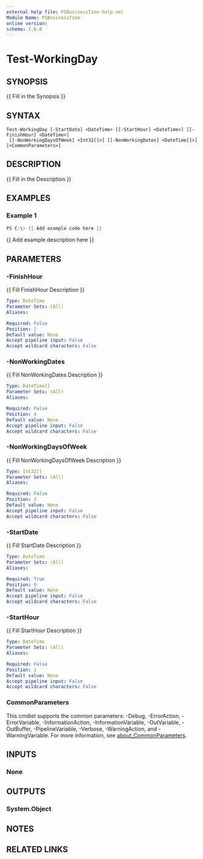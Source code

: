 ```yaml
---
external help file: PSBusinessTime-help.xml
Module Name: PSBusinessTime
online version:
schema: 2.0.0
---
```


# Test-WorkingDay

## SYNOPSIS
{{ Fill in the Synopsis }}

## SYNTAX

```
Test-WorkingDay [-StartDate] <DateTime> [[-StartHour] <DateTime>] [[-FinishHour] <DateTime>]
 [[-NonWorkingDaysOfWeek] <Int32[]>] [[-NonWorkingDates] <DateTime[]>] [<CommonParameters>]
```

## DESCRIPTION
{{ Fill in the Description }}

## EXAMPLES

### Example 1
```powershell
PS C:\> {{ Add example code here }}
```

{{ Add example description here }}

## PARAMETERS

### -FinishHour
{{ Fill FinishHour Description }}

```yaml
Type: DateTime
Parameter Sets: (All)
Aliases:

Required: False
Position: 2
Default value: None
Accept pipeline input: False
Accept wildcard characters: False
```

### -NonWorkingDates
{{ Fill NonWorkingDates Description }}

```yaml
Type: DateTime[]
Parameter Sets: (All)
Aliases:

Required: False
Position: 4
Default value: None
Accept pipeline input: False
Accept wildcard characters: False
```

### -NonWorkingDaysOfWeek
{{ Fill NonWorkingDaysOfWeek Description }}

```yaml
Type: Int32[]
Parameter Sets: (All)
Aliases:

Required: False
Position: 3
Default value: None
Accept pipeline input: False
Accept wildcard characters: False
```

### -StartDate
{{ Fill StartDate Description }}

```yaml
Type: DateTime
Parameter Sets: (All)
Aliases:

Required: True
Position: 0
Default value: None
Accept pipeline input: False
Accept wildcard characters: False
```

### -StartHour
{{ Fill StartHour Description }}

```yaml
Type: DateTime
Parameter Sets: (All)
Aliases:

Required: False
Position: 1
Default value: None
Accept pipeline input: False
Accept wildcard characters: False
```

### CommonParameters
This cmdlet supports the common parameters: -Debug, -ErrorAction, -ErrorVariable, -InformationAction, -InformationVariable, -OutVariable, -OutBuffer, -PipelineVariable, -Verbose, -WarningAction, and -WarningVariable. For more information, see [about_CommonParameters](http://go.microsoft.com/fwlink/?LinkID=113216).

## INPUTS

### None

## OUTPUTS

### System.Object
## NOTES

## RELATED LINKS
